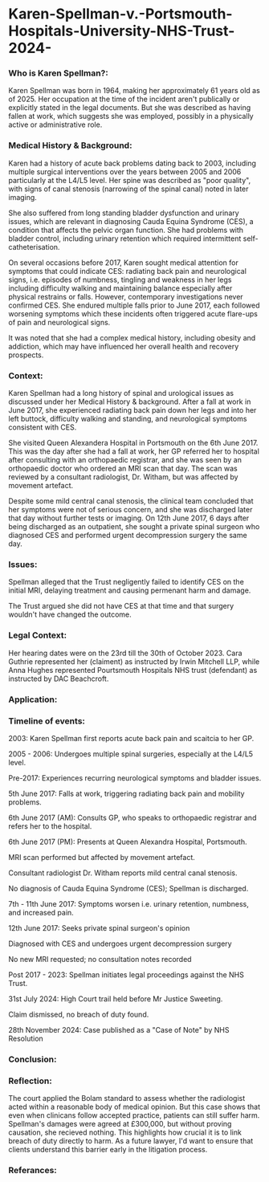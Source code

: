 # Karen-Spellman-v.-Portsmouth-Hospitals-University-NHS-Trust-2024-
### Who is Karen Spellman?:
Karen Spellman was born in 1964, making her approximately 61 years old as of 2025. Her occupation at the time of the incident aren't publically or explicitly stated in the legal documents. But she was described as having fallen at work, which suggests she was employed, possibly in a physically active or administrative role.

### Medical History & Background:
Karen had a history of acute back problems dating back to 2003, including multiple surgical interventions over the years between 2005 and 2006 particularly at the L4/L5 level. Her spine was described as "poor quality", with signs of canal stenosis (narrowing of the spinal canal) noted in later imaging.


She also suffered from long standing bladder dysfunction and urinary issues, which are relevant in diagnosing Cauda Equina Syndrome (CES), a condition that affects the pelvic organ function. She had problems with bladder control, including urinary retention which required intermittent self-catheterisation.


On several occasions before 2017, Karen sought medical attention for symptoms that could indicate CES: radiating back pain and neurological signs, i.e. episodes of numbness, tingling and weakness in her legs including difficulty walking and maintaining balance especially after physical restrains or falls. However, contemporary investigations never confirmed CES.
She endured multiple falls prior to June 2017, each followed worsening symptoms which these incidents often triggered acute flare-ups of pain and neurological signs.


It was noted that she had a complex medical history, including obesity and addiction, which may have influenced her overall health and recovery prospects.

### Context:
Karen Spellman had a long history of spinal and urological issues as discussed under her Medical History & background.
After a fall at work in June 2017, she experienced radiating back pain down her legs and into her left buttock, difficulty walking and standing, and neurological symptoms consistent with CES.


She visited Queen Alexandera Hospital in Portsmouth on the 6th June 2017. This was the day after she had a fall at work, her GP referred her to hospital after consulting with an orthopaedic registrar, and she was seen by an orthopaedic doctor who ordered an MRI scan that day. The scan was reviewed by a consultant radiologist, Dr. Witham, but was affected by movement artefact. 

Despite some mild central canal stenosis, the clinical team concluded that her symptoms were not of serious concern, and she was discharged later that day without further tests or imaging. On 12th June 2017, 6 days after being discharged as an outpatient, she sought a private spinal surgeon who diagnosed CES and performed urgent decompression surgery the same day.
### Issues:
Spellman alleged that the Trust negligently failed to identify CES on the initial MRI, delaying treatment and causing permenant harm and damage. 


The Trust argued she did not have CES at that time and that surgery wouldn't have changed the outcome.

### Legal Context:
Her hearing dates were on the 23rd till the 30th of October 2023. Cara Guthrie represented her (claiment) as instructed by Irwin Mitchell LLP, while Anna Hughes represented Pourtsmouth Hospitals NHS trust (defendant) as instructed by DAC Beachcroft.

### Application:

### Timeline of events:

2003: Karen Spellman first reports acute back pain and scaitcia to her GP.


2005 - 2006: Undergoes multiple spinal surgeries, especially at the L4/L5 level.


Pre-2017: Experiences recurring neurological symptoms and bladder issues.


5th June 2017: Falls at work, triggering radiating back pain and mobility problems.


6th June 2017 (AM): Consults GP, who speaks to orthopaedic registrar and refers her to the hospital.


6th June 2017 (PM): Presents at Queen Alexandra Hospital, Portsmouth.


MRI scan performed but affected by movement artefact.


Consultant radiologist Dr. Witham reports mild central canal stenosis.


No diagnosis of Cauda Equina Syndrome (CES); Spellman is discharged.


7th - 11th June 2017: Symptoms worsen i.e. urinary retention, numbness, and increased pain.


12th June 2017: Seeks private spinal surgeon's opinion


Diagnosed with CES and undergoes urgent decompression surgery


No new MRI requested; no consultation notes recorded


Post 2017 - 2023: Spellman initiates legal proceedings against the NHS Trust.


31st July 2024: High Court trail held before Mr Justice Sweeting.


Claim dismissed, no breach of duty found.


28th November 2024: Case published as a "Case of Note" by NHS Resolution


### Conclusion:

### Reflection:
The court applied the Bolam standard to assess whether the radiologist acted within a reasonable body of medical opinion. But this case shows that even when clinicans follow accepted practice, patients can still suffer harm. Spellman's damages were agreed at £300,000, but without proving causation, she recieved nothing. This highlights how crucial it is to link breach of duty directly to harm. As a future lawyer, I'd want to ensure that clients understand this barrier early in the litigation process.



### Referances:
